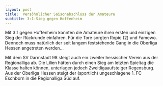 ```yaml
---
layout: post
title:  Versöhnlicher Saisonabschluss der Amateure
subtitle: 3:1-Sieg gegen Hoffenheim
---
```


Mit 3:1 gegen Hoffenheim konnten die Amateure ihren ersten und einzigen Sieg der Rückrunde einfahren. Für die Tore sorgten Ropic (2) und Famewo. Dennoch muss natürlich der seit langem feststehende Gang in die Oberliga Hessen angetreten werden...

Mit dem SV Darmstadt 98 steigt auch ein zweiter hessischer Verein aus der Regionalliga ab. Die Lilien hätten durch einen Sieg am letzten Spieltag die Klasse halten können, unterlagen jedoch Zweitligaaufsteiger Regensburg. Aus der Oberliga Hessen steigt der (sportlich) ungeschlagene 1. FC Eschborn in die Regionalliga Süd auf.
